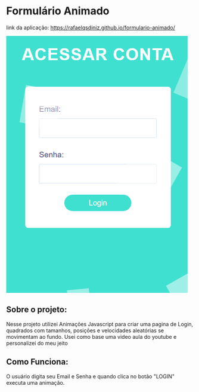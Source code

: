 # Formulário Animado
link da aplicação: https://rafaelqsdiniz.github.io/formulario-animado/

![Demonstração](https://github.com/RafaelQSDiniz/formulario-animado/blob/main/print_formulario.png)

## Sobre o projeto:

Nesse projeto utilizei Animações Javascript para criar uma pagina de Login, quadrados com tamanhos, posições e velocidades aleatórias se movimentam ao fundo. Usei como base uma video aula do youtube e personalizei do meu jeito


## Como Funciona:

O usuário digita seu Email e Senha e quando clica no botão "LOGIN" executa uma animação.
